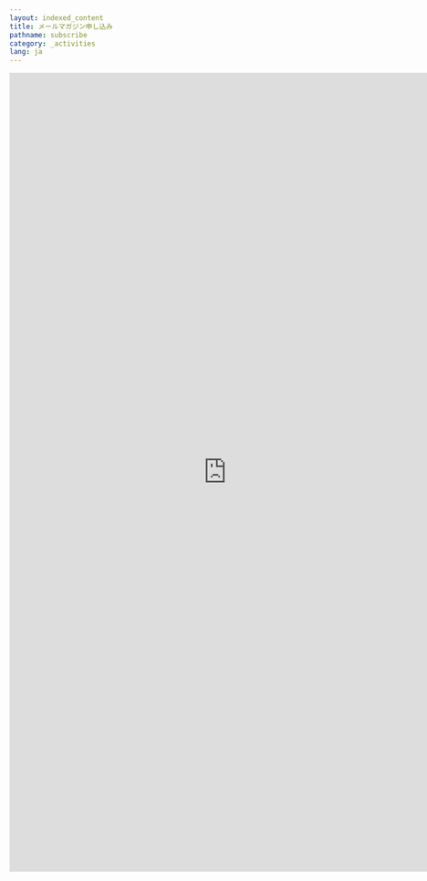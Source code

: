 ```yaml
---
layout: indexed_content
title: メールマガジン申し込み
pathname: subscribe
category: _activities
lang: ja
---
```

<iframe src="https://docs.google.com/forms/d/e/1FAIpQLScZRpfY9LtqRUAw-onRBrXSevZAiB0Ekuq9amUaVOaCo_4vYw/viewform?embedded=true" width="760" height="1400" frameborder="0" marginheight="0" marginwidth="0"></iframe>